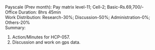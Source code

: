 Payscale (Prev month): Pay matrix level-11; Cell-2; Basic-Rs.69,700/-\
Office Duration: 8hrs 45min\
Work Distribution: Research-30%; Discussion-50%; Administration-0%; Others-20%\
Summary:
1. Action/Minutes for HCP-057. 
2. Discussion and work on gps data.  
